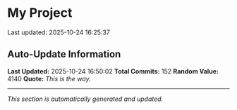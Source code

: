 # My Project


Last updated: 2025-10-24 16:25:37
























































































































































## Auto-Update Information

**Last Updated:** 2025-10-24 16:50:02
**Total Commits:** 152
**Random Value:** 4140
**Quote:** _This is the way._

---
_This section is automatically generated and updated._